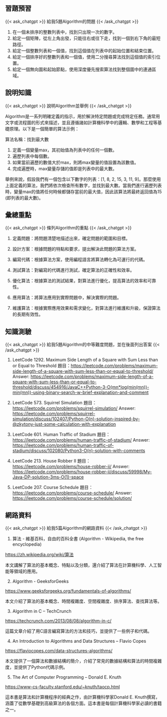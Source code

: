 ## 習題預習
{{< ask_chatgpt >}}
給我5題Algorithm的問題
{{< /ask_chatgpt >}}



1. 在一個未排序的整數列表中，找到只出現一次的數字。  
2. 給定一個矩陣，從左上角出發，只能往右或往下走，找到一個到右下角的最短路徑。  
3. 給定一個整數列表和一個值，找到這個值在列表中的起始位置和結束位置。  
4. 給定一個排序好的整數列表和一個值，使用二分搜尋算法找到這個值的索引位置。  
5. 給定一個無向圖和起始節點，使用深度優先搜索算法找到整個圖中的連通區域。   

## 說明知識
{{< ask_chatgpt >}}
說明Algorithm並舉例
{{< /ask_chatgpt >}}



Algorithm是一系列明確定義的指示，用於解決特定問題或完成特定任務。通常用文字或流程圖的形式來描述，並且遵循諸如計算機科學中的邏輯、數學和工程等基礎原理。以下是一個簡單的算法示例：

算法名稱：找到最大數

1. 定義一個變量max，其初始值為列表中的任何一個數。
2. 遍歷列表中每個數。
3. 如果當前遍歷的數值大於max，則將max變量的值設置為該數值。
4. 完成遍歷時，max變量存儲的值即是列表中的最大數。

舉例來說，假設我們有一個包含以下數字的列表：[1, 8, 2, 15, 3, 11, 9]。那麼使用上面定義的算法，我們將依次檢查所有數字，並找到最大數。當我們進行遍歷列表時，變量max的值將任何時候都儲存當前的最大值，因此該算法將最終返回值為15 (即列表的最大數)。   

## 彙總重點
{{< ask_chatgpt >}}
條列Algorithm的重點
{{< /ask_chatgpt >}}



1. 定義問題：將問題清楚地描述出來，確定問題的範圍和目標。

2. 設計方案：根據問題的特點和要求，提出解決此問題的算法方案。

3. 編寫代碼：根據算法方案，使用編程語言將算法轉化為可運行的代碼。

4. 測試算法：對編寫的代碼進行測試，確定算法的正確性和效率。

5. 優化算法：根據算法的測試結果，對算法進行優化，提高算法的效率和可靠性。

6. 應用算法：將算法應用到實際問題中，解決實際的問題。

7. 維護算法：根據實際應用效果和需求變化，對算法進行維護和升級，保證算法的長期有效性。   

## 知識測驗
{{< ask_chatgpt >}}
給我5題Algorithm的中等難度問題，並在後面列出答案
{{< /ask_chatgpt >}}



1. LeetCode 1292. Maximum Side Length of a Square with Sum Less than or Equal to Threshold 
題目：https://leetcode.com/problems/maximum-side-length-of-a-square-with-sum-less-than-or-equal-to-threshold/
Answer: https://leetcode.com/problems/maximum-side-length-of-a-square-with-sum-less-than-or-equal-to-threshold/discuss/454916/JavaC++Python-3-O(mn*log(min(mn))-min(mn))-using-binary-search-w-brief-explanation-and-comment

2. LeetCode 573. Squirrel Simulation 
題目：https://leetcode.com/problems/squirrel-simulation/
Answer: https://leetcode.com/problems/squirrel-simulation/discuss/102407/Python-O(n)-solution-inspired-by-@zkytony-just-some-calculation-with-explanation

3. LeetCode 601. Human Traffic of Stadium 
題目：https://leetcode.com/problems/human-traffic-of-stadium/
Answer: https://leetcode.com/problems/human-traffic-of-stadium/discuss/102080/Python3-O(n)-solution-with-comments

4. LeetCode 213. House Robber II 
題目：https://leetcode.com/problems/house-robber-ii/
Answer: https://leetcode.com/problems/house-robber-ii/discuss/59998/My-Java-DP-solution-3ms-O(1)-space

5. LeetCode 207. Course Schedule 
題目：https://leetcode.com/problems/course-schedule/
Answer: https://leetcode.com/problems/course-schedule/solution/   

## 網路資料
{{< ask_chatgpt >}}
給我5篇Algorithm的網路資料
{{< /ask_chatgpt >}}



1. 算法 - 維基百科，自由的百科全書 (Algorithm - Wikipedia, the free encyclopedia)

https://zh.wikipedia.org/wiki/算法

本文講解了算法的基本概念、特點以及分類，還介紹了算法在計算機科學、人工智能等領域的應用。

2. Algorithm - GeeksforGeeks

https://www.geeksforgeeks.org/fundamentals-of-algorithms/

本文介紹了算法的基本概念、時間複雜度、空間複雜度、排序算法、查找算法等。

3. Algorithm in C – TechCrunch

https://techcrunch.com/2013/08/08/algorithm-in-c/

這篇文章介紹了用C語言編寫算法的方法和技巧，並提供了一些例子和代碼。

4. An Introduction to Algorithms and Data Structures – Flavio Copes

https://flaviocopes.com/data-structures-algorithms/

本文提供了一個算法和數據結構的簡介，介紹了常見的數據結構和算法的時間複雜度，並提供了Python代碼示例。

5. The Art of Computer Programming – Donald E. Knuth

https://www-cs-faculty.stanford.edu/~knuth/taocp.html

這本書是算法和計算機程序的經典之作，由計算機科學家Donald E. Knuth撰寫，涵蓋了從數學基礎到高級算法的各個方面。這本書是每個計算機科學家必讀的書籍之一。   

